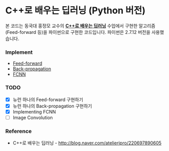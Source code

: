 # C++로 배우는 딥러닝 (Python 버전) 

본 코드는 동국대 홍정모 교수의 **[C++로 배우는 딥러닝](http://blog.naver.com/atelierjpro/220697890605)** 수업에서 구현한 알고리즘(Feed-forward 등)을 파이썬으로 구현한 코드입니다. 파이썬은 2.7.12 버전을 사용했습니다.

### Implement
- [Feed-forward](https://github.com/babjo/py-deep-learning/blob/master/feed-forword.py)
- [Back-propagation](https://github.com/babjo/py-deep-learning/blob/master/back-propagation.py)
- [FCNN](https://github.com/babjo/py-deep-learning/tree/master/FCNN)

### TODO
- [x] 뉴런 하나의 Feed-forward 구현하기 
- [x] 뉴런 하나의 Back-propagation 구현하기
- [x] Implementing FCNN
- [ ] Image Convolution

### Reference
- C++로 배우는 딥러닝 - http://blog.naver.com/atelierjpro/220697890605